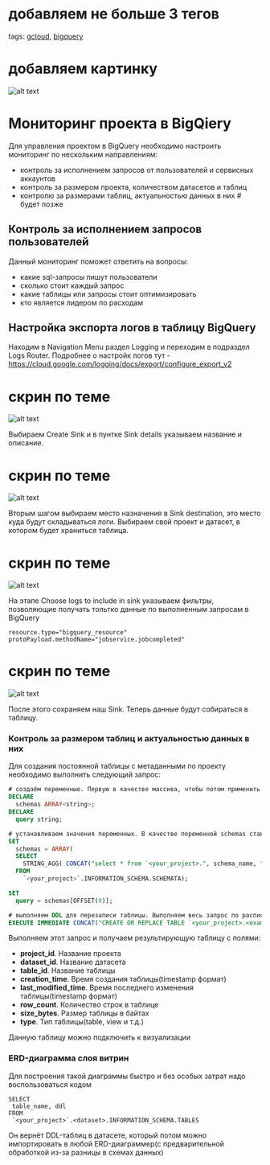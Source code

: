 # добавляем не больше 3 тегов
tags:
[gcloud](https://github.com/search?q=user%3Abaikulov+repo%3Abaikulov%2Finstructions+tags%3A+gcloud+in%3Afile&type=code),
[bigquery](https://github.com/search?q=user%3Abaikulov+repo%3Abaikulov%2Finstructions+tags%3A+bigquery+in%3Afile&type=code)

# добавляем картинку
![alt text](https://github.com/baikulov/instructions/blob/master/images/test_image.png)

# Мониторинг проекта в BigQiery

Для управления проектом в BigQuery необходимо настроить мониторинг по нескольким направлениям:
- контроль за исполнением запросов от пользователей и сервисных аккаунтов
- контроль за размером проекта, количеством датасетов и таблиц
- контролю за размерами таблиц, актуальностью данных в них # будет позже


## Контроль за исполнением запросов пользователей

Данный мониторинг поможет ответить на вопросы:
- какие sql-запросы пишут пользователи
- сколько стоит каждый запрос
- какие таблицы или запросы стоит оптимизировать
- кто является лидером по расходам

## Настройка экспорта логов в таблицу BigQuery

Находим в Navigation Menu раздел Logging и переходим в подраздел Logs Router.
Подробнее о настройк логов тут - https://cloud.google.com/logging/docs/export/configure_export_v2

# скрин по теме
![alt text](https://github.com/baikulov/instructions/blob/master/images/start_logging_bq.jpg)

Выбираем Create Sink и в пунтке Sink details указываем название и описание.
# скрин по теме
![alt text](https://github.com/baikulov/instructions/blob/master/images/test_image.png)


Вторым шагом выбираем место назначения в Sink destination, это место куда будут складываться логи. Выбираем свой проект и датасет, в котором будет храниться таблица.
# скрин по теме
![alt text](https://github.com/baikulov/instructions/blob/master/images/test_image.png)


На этапе Choose logs to include in sink указываем фильтры, позволяющие получать тольтко данные по выполненным запросам в BigQuery

```
resource.type="bigquery_resource"
protoPayload.methodName="jobservice.jobcompleted"
```
# скрин по теме
![alt text](https://github.com/baikulov/instructions/blob/master/images/test_image.png)


После этого сохраняем наш Sink. Теперь данные будут собираться в таблицу.

### Контроль за размером таблиц и актуальностью данных в них

Для создания постоянной таблицы с метаданными по проекту необходимо выполнить следующий запрос:

```sql
# создаём переменные. Первую в качестве массива, чтобы потом применить к ней OFFSET
DECLARE
  schemas ARRAY<string>;
DECLARE
  query string;

# устанавливаем значения переменных. В качестве переменной schemas ставим результат запроса. А в качестве query выбираем первое значение из schemas
SET
  schemas = ARRAY(
  SELECT
    STRING_AGG( CONCAT("select * from `<your_project>.", schema_name, ".__TABLES__` "), "union all \n")
  FROM
    `<your_project>`.INFORMATION_SCHEMA.SCHEMATA);

SET
  query = schemas[OFFSET(0)];

# выполняем DDL для перезаписи таблицы. Выполняем весь запрос по расписанию и получаем актуальную таблицу
EXECUTE IMMEDIATE CONCAT("CREATE OR REPLACE TABLE `<your_project>.<example_dataset>.<your_table>` AS ", query);
```

Выполняем этот запрос и получаем результирующую таблицу с полями:
- **project_id**. Название проекта
- **dataset_id**. Название датасета
- **table_id**. Название таблицы
- **creation_time**. Время создания таблицы(timestamp формат)
- **last_modified_time**. Время последнего изменения таблицы(timestamp формат)
- **row_count**. Количество строк в таблице
- **size_bytes**. Размер таблицы в байтах
- **type**. Тип таблицы(table, view и т.д.)

Данную таблицу можно подключить к визуализации

### ERD-диаграмма слоя витрин

Для построения такой диаграммы быстро и без особых затрат надо воспользоваться кодом

```
SELECT
 table_name, ddl
FROM
 `<your_project>`.<dataset>.INFORMATION_SCHEMA.TABLES
```
Он вернёт DDL-таблиц в датасете, который потом можно импортировать в любой ERD-диаграммер(с предварительной обработкой из-за разницы в схемах данных)